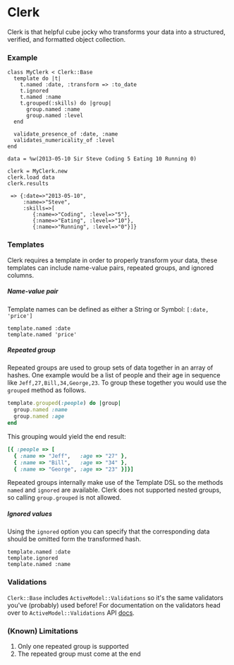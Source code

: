 # Clerk

Clerk is that helpful cube jocky who transforms your data into a structured, verified, and formatted object collection.

### Example
```
class MyClerk < Clerk::Base
  template do |t|
    t.named :date, :transform => :to_date
    t.ignored
    t.named :name
    t.grouped(:skills) do |group|
      group.named :name
      group.named :level
  end

  validate_presence_of :date, :name
  validates_numericality_of :level
end

data = %w(2013-05-10 Sir Steve Coding 5 Eating 10 Running 0)

clerk = MyClerk.new 
clerk.load data
clerk.results

 => {:date=>"2013-05-10", 
 	 :name=>"Steve", 
 	 :skills=>[
 	 	{:name=>"Coding", :level=>"5"}, 
 	 	{:name=>"Eating", :level=>"10"}, 
 	 	{:name=>"Running", :level=>"0"}]}
```

### Templates

Clerk requires a template in order to properly transform your data, these templates can include name-value pairs, repeated groups, and ignored columns.

##### Name-value pair

Template names can be defined as either a String or Symbol: `[:date, 'price']`

```
template.named :date
template.named 'price'
```

##### Repeated group

Repeated groups are used to group sets of data together in an array of hashes. One example would be a list of people and their age in sequence like `Jeff,27,Bill,34,George,23`. To group these together you would use the `grouped` method as follows.

```ruby
template.grouped(:people) do |group|
  group.named :name
  group.named :age
end
```

This grouping would yield the end result:

```ruby
[{ :people => [
  { :name => "Jeff",   :age => "27" },
  { :name => "Bill",   :age => "34" },
  { :name => "George", :age => "23" }]}]
```

Repeated groups internally make use of the Template DSL so the methods `named` and `ignored` are available. Clerk does not supported nested groups, so calling `group.grouped` is not allowed.

##### Ignored values

Using the `ignored` option you can specify that the corresponding data should be omitted form the transformed hash.

```
template.named :date
template.ignored
template.named :name
```

### Validations

`Clerk::Base` includes `ActiveModel::Validations` so it's the same validators you've (probably) used before!  For documentation on the validators head over to `ActiveModel::Validations` API [docs](http://api.rubyonrails.org/classes/ActiveModel/Validations.html).

### (Known) Limitations

1. Only one repeated group is supported
2. The repeated group must come at the end
